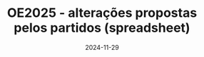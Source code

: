 ---
layout: default
title: "OE2025 - alterações propostas pelos partidos (spreadsheet)"
link: https://docs.google.com/spreadsheets/d/11ow3dD1Gysj1UvRLEnqeIweZFrHo5D0jP6SODjt4bQ8/edit?gid=0#gid=0
date: 2024-11-29
---